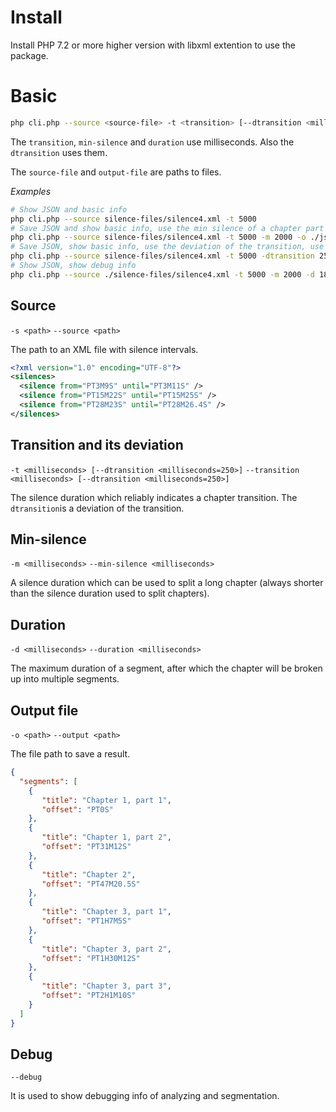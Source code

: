 # Install

Install PHP 7.2 or more higher version with libxml extention to use the package.

# Basic

```bash
php cli.php --source <source-file> -t <transition> [--dtransition <milliseconds=250>] -m <min-silence> [-d <duration>] [-o <output-file>] [--debug]
```

The `transition`, `min-silence` and `duration` use milliseconds. Also the `dtransition` uses them.

The `source-file` and `output-file` are paths to files.

*Examples*

```bash
# Show JSON and basic info
php cli.php --source silence-files/silence4.xml -t 5000
# Save JSON and show basic info, use the min silence of a chapter part
php cli.php --source silence-files/silence4.xml -t 5000 -m 2000 -o ./json
# Save JSON, show basic info, use the deviation of the transition, use the max duration of a segment
php cli.php --source silence-files/silence4.xml -t 5000 -dtransition 250 -m 2000 -d 180000  --output ./json
# Show JSON, show debug info
php cli.php --source ./silence-files/silence4.xml -t 5000 -m 2000 -d 180000 --debug
```

## Source

`-s <path>`
`--source <path>`

The path to an XML file with silence intervals.

```xml
<?xml version="1.0" encoding="UTF-8"?>
<silences>
  <silence from="PT3M9S" until="PT3M11S" />
  <silence from="PT15M22S" until="PT15M25S" />
  <silence from="PT28M23S" until="PT28M26.4S" />
</silences>
```

## Transition and its deviation

`-t <milliseconds> [--dtransition <milliseconds=250>]`
`--transition <milliseconds> [--dtransition <milliseconds=250>]`

The silence duration which reliably indicates a chapter transition.
The `dtransition`is a deviation of the transition.

## Min-silence

`-m <milliseconds>`
`--min-silence <milliseconds>`

A silence duration which can be used to split a long chapter (always shorter than the silence duration used to split chapters).

## Duration

`-d <milliseconds>`
`--duration <milliseconds>`

The maximum duration of a segment, after which the chapter will be broken up into multiple segments.

## Output file

`-o <path>`
`--output <path>`

The file path to save a result.

```json
{
  "segments": [
    {
       "title": "Chapter 1, part 1",
       "offset": "PT0S"
    },
    {
       "title": "Chapter 1, part 2",
       "offset": "PT31M12S"
    },
    {
       "title": "Chapter 2",
       "offset": "PT47M20.5S"
    },
    {
       "title": "Chapter 3, part 1",
       "offset": "PT1H7M5S"
    },
    {
       "title": "Chapter 3, part 2",
       "offset": "PT1H30M12S"
    },
    {
       "title": "Chapter 3, part 3",
       "offset": "PT2H1M10S"
    }
  ]
}
```

## Debug

`--debug`

It is used to show debugging info of analyzing and segmentation.

